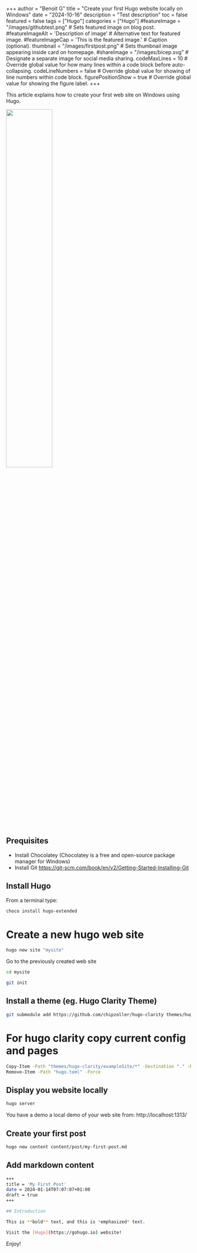 +++
author = "Benoit G"
title = "Create your first Hugo website locally on Windows"
date = "2024-10-16"
description = "Test description"
toc = false
featured = false
tags = ["Hugo"]
categories = ["Hugo"]
#featureImage = "/images/githubtest.png" # Sets featured image on blog post.
#featureImageAlt = 'Description of image' # Alternative text for featured image.
#featureImageCap = 'This is the featured image.' # Caption (optional).
thumbnail = "/images/firstpost.png" # Sets thumbnail image appearing inside card on homepage.
#shareImage = "/images/bicep.svg" # Designate a separate image for social media sharing.
codeMaxLines = 10 # Override global value for how many lines within a code block before auto-collapsing.
codeLineNumbers = false # Override global value for showing of line numbers within code block.
figurePositionShow = true # Override global value for showing the figure label.
+++

This article explains how to create your first web site on Windows using Hugo.
<!--more-->

<img src="/images/firstpost.png" width="50%" height="50%">

## Prequisites
- Install Chocolatey (Chocolatey is a free and open-source package manager for Windows)
- Install Git https://git-scm.com/book/en/v2/Getting-Started-Installing-Git

## Install Hugo

From a terminal type:

```Bash
choco install hugo-extended
```

# Create a new hugo web site

```Bash
hugo new site "mysite"
```

Go to the previously created web site

```Bash
cd mysite
```

```Bash
git init
```

## Install a theme (eg. Hugo Clarity Theme)

```Bash
git submodule add https://github.com/chipzoller/hugo-clarity themes/hugo-clarity
```

# For hugo clarity copy current config and pages

```Bash
Copy-Item -Path "themes/hugo-clarity/exampleSite/*" -Destination "." -Recurse -Force
Remove-Item -Path "hugo.toml" -Force
```

## Display you website locally

```Bash
hugo server
```

You have a demo a local demo of your web site from: http://localhost:1313/

## Create your first post

```Bash
hugo new content content/post/my-first-post.md
```

## Add markdown content

```Bash
+++
title = 'My First Post'
date = 2024-01-14T07:07:07+01:00
draft = true
+++

## Introduction

This is **bold** text, and this is *emphasized* text.

Visit the [Hugo](https://gohugo.io) website!

```
Enjoy!